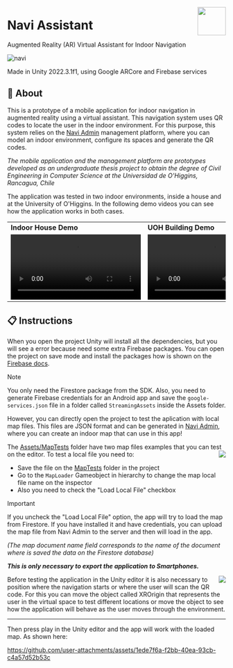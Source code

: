 > <img src="https://github.com/user-attachments/assets/4063f705-e670-441b-822b-5392f1f51b68" align="right" width=65/>
# Navi Assistant
 Augmented Reality (AR) Virtual Assistant for Indoor Navigation

 ![navi](https://github.com/user-attachments/assets/5e8400ca-f126-4b81-9ee2-3106d41dd119)

Made in Unity 2022.3.1f1, using Google ARCore and Firebase services

## :notebook: About
This is a prototype of a mobile application for indoor navigation in augmented reality using a virtual assistant. This navigation system uses QR codes to locate the user in the indoor environment. For this purpose, this system relies on the [Navi Admin](https://github.com/Kazymila/Navi-Admin) management platform, where you can model an indoor environment, configure its spaces and generate the QR codes.

*The mobile application and the management platform are prototypes developed as an undergraduate thesis project to obtain the degree of Civil Engineering in Computer Science at the Universidad de O'Higgins, Rancagua, Chile*

The application was tested in two indoor environments, inside a house and at the University of O'Higgins. In the following demo videos you can see how the application works in both cases.

<div align="center">
    <table >
     <tr>
        <td><b>Indoor House Demo</b></td>
        <td><b>UOH Building Demo</b></td>
     </tr>
     <tr>
       <td><video src="https://github.com/user-attachments/assets/51d1cf65-b99f-44e6-ba6c-fac31ec82f8a"/></td>
        <td><video src="https://github.com/user-attachments/assets/c6733ec8-1d51-400a-b802-9b2ae7cc2904"/></td>
     </tr>
    </table>
</div>

## :clipboard: Instructions
When you open the project Unity will install all the dependencies, but you will see a error because need some extra Firebase packages. You can open the project on save mode and install the packages how is shown on the [Firebase docs](https://firebase.google.com/docs/unity/setup).

> [!NOTE]
> You only need the Firestore package from the SDK. Also, you need to generate Firebase credentials for an Android app and save the `google-services.json` file in a folder called `StreamingAssets` inside the Assets folder.

However, you can directly open the project to test the aplication with local map files. This files are JSON format and can be generated in [Navi Admin](https://github.com/Kazymila/Navi-Admin), where you can create an indoor map that can use in this app!

The [Assets/MapTests](Navi%20Assistant/Assets/MapTests) folder have two map files examples that you can test on the editor. To test a local file you need to:
<img src="https://github.com/user-attachments/assets/519aa174-705b-4254-99ca-a4002d37a3ba" align="right"/>
* Save the file on the [MapTests](Navi%20Assistant/Assets/MapTests) folder in the project
* Go to the `MapLoader` Gameobject in hierarchy to change the map local file name on the inspector
* Also you need to check the "Load Local File" checkbox

> [!IMPORTANT]
> If you uncheck the "Load Local File" option, the app will try to load the map from Firestore. If you have installed it and have credentials, you can upload the map file from Navi Admin to the server and then will load in the app.
>
> *(The map document name field corresponds to the name of the document where is saved the data on the Firestore database)*
>
> ***This is only necessary to export the application to Smartphones.***

<img src="https://github.com/user-attachments/assets/f2faa9b9-add6-4775-894b-b2023d48d91c" align="right"/>
Before testing the application in the Unity editor it is also necessary to position where the navigation starts or where the user will scan the QR code. For this you can move the object called XROrigin that represents the user in the virtual space to test different locations or move the object to see how the application will behave as the user moves through the environment.

---

Then press play in the Unity editor and the app will work with the loaded map. As shown here:

https://github.com/user-attachments/assets/1ede7f6a-f2bb-40ea-93cb-c4a57d52b53c

